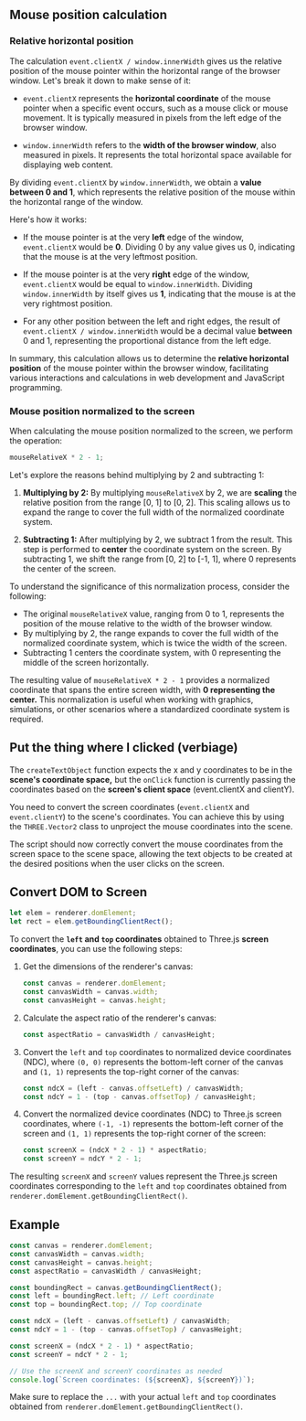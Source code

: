 ## Mouse position calculation

### Relative horizontal position

The calculation `event.clientX / window.innerWidth` gives us the relative position of the mouse pointer within the horizontal range of the browser window. Let's break it down to make sense of it:

- `event.clientX` represents the **horizontal coordinate** of the mouse pointer when a specific event occurs, such as a mouse click or mouse movement. It is typically measured in pixels from the left edge of the browser window.

- `window.innerWidth` refers to the **width of the browser window**, also measured in pixels. It represents the total horizontal space available for displaying web content.

By dividing `event.clientX` by `window.innerWidth`, we obtain a **value between 0 and 1**, which represents the relative position of the mouse within the horizontal range of the window.

Here's how it works:

- If the mouse pointer is at the very **left** edge of the window, `event.clientX` would be **0**. Dividing 0 by any value gives us 0, indicating that the mouse is at the very leftmost position.

- If the mouse pointer is at the very **right** edge of the window, `event.clientX` would be equal to `window.innerWidth`. Dividing `window.innerWidth` by itself gives us **1**, indicating that the mouse is at the very rightmost position.

- For any other position between the left and right edges, the result of `event.clientX / window.innerWidth` would be a decimal value **between** 0 and 1, representing the proportional distance from the left edge.

In summary, this calculation allows us to determine the **relative horizontal position** of the mouse pointer within the browser window, facilitating various interactions and calculations in web development and JavaScript programming.

### Mouse position normalized to the screen

When calculating the mouse position normalized to the screen, we perform the operation:

```js
mouseRelativeX * 2 - 1;
```

Let's explore the reasons behind multiplying by 2 and subtracting 1:

1. **Multiplying by 2:**
   By multiplying `mouseRelativeX` by 2, we are **scaling** the relative position from the range [0, 1] to [0, 2]. This scaling allows us to expand the range to cover the full width of the normalized coordinate system.

2. **Subtracting 1:**
   After multiplying by 2, we subtract 1 from the result. This step is performed to **center** the coordinate system on the screen. By subtracting 1, we shift the range from [0, 2] to [-1, 1], where 0 represents the center of the screen.

To understand the significance of this normalization process, consider the following:

- The original `mouseRelativeX` value, ranging from 0 to 1, represents the position of the mouse relative to the width of the browser window.
- By multiplying by 2, the range expands to cover the full width of the normalized coordinate system, which is twice the width of the screen.
- Subtracting 1 centers the coordinate system, with 0 representing the middle of the screen horizontally.

The resulting value of `mouseRelativeX * 2 - 1` provides a normalized coordinate that spans the entire screen width, with **0 representing the center.** This normalization is useful when working with graphics, simulations, or other scenarios where a standardized coordinate system is required.


## Put the thing where I clicked (verbiage)

The `createTextObject` function expects the x and y coordinates to be in the **scene's coordinate space,** but the `onClick` function is currently passing the coordinates based on the **screen's client space** (event.clientX and clientY).

You need to convert the screen coordinates (`event.clientX` and `event.clientY`) to the scene's coordinates. You can achieve this by using the `THREE.Vector2` class to unproject the mouse coordinates into the scene.

The script should now correctly convert the mouse coordinates from the screen space to the scene space, allowing the text objects to be created at the desired positions when the user clicks on the screen.

## Convert DOM to Screen

```js
let elem = renderer.domElement;
let rect = elem.getBoundingClientRect();
```

To convert the **`left` and `top` coordinates** obtained to Three.js **screen coordinates**, you can use the following steps:

1. Get the dimensions of the renderer's canvas:

    ```javascript
    const canvas = renderer.domElement;
    const canvasWidth = canvas.width;
    const canvasHeight = canvas.height;
    ```

2. Calculate the aspect ratio of the renderer's canvas:

    ```javascript
    const aspectRatio = canvasWidth / canvasHeight;
    ```

3. Convert the `left` and `top` coordinates to normalized device coordinates (NDC), where `(0, 0)` represents the bottom-left corner of the canvas and `(1, 1)` represents the top-right corner of the canvas:

    ```javascript
    const ndcX = (left - canvas.offsetLeft) / canvasWidth;
    const ndcY = 1 - (top - canvas.offsetTop) / canvasHeight;
    ```

4. Convert the normalized device coordinates (NDC) to Three.js screen coordinates, where `(-1, -1)` represents the bottom-left corner of the screen and `(1, 1)` represents the top-right corner of the screen:

    ```javascript
    const screenX = (ndcX * 2 - 1) * aspectRatio;
    const screenY = ndcY * 2 - 1;
    ```

The resulting `screenX` and `screenY` values represent the Three.js screen coordinates corresponding to the `left` and `top` coordinates obtained from `renderer.domElement.getBoundingClientRect()`.

## Example

```javascript
const canvas = renderer.domElement;
const canvasWidth = canvas.width;
const canvasHeight = canvas.height;
const aspectRatio = canvasWidth / canvasHeight;

const boundingRect = canvas.getBoundingClientRect();
const left = boundingRect.left; // Left coordinate
const top = boundingRect.top; // Top coordinate

const ndcX = (left - canvas.offsetLeft) / canvasWidth;
const ndcY = 1 - (top - canvas.offsetTop) / canvasHeight;

const screenX = (ndcX * 2 - 1) * aspectRatio;
const screenY = ndcY * 2 - 1;

// Use the screenX and screenY coordinates as needed
console.log(`Screen coordinates: (${screenX}, ${screenY})`);
```

Make sure to replace the `...` with your actual `left` and `top` coordinates obtained from `renderer.domElement.getBoundingClientRect()`.

<br>
